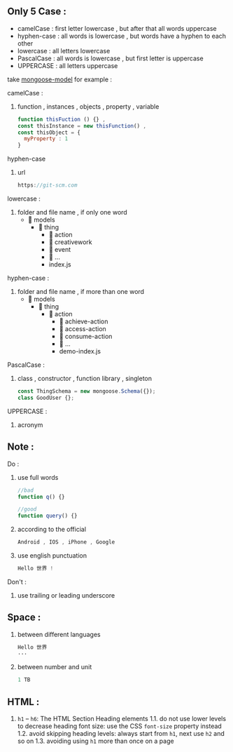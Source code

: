 ## Only 5 Case :
* camelCase : first letter lowercase , but after that all words uppercase
* hyphen-case : all words is lowercase , but words have a hyphen to each other
* lowercase : all letters lowercase
* PascalCase : all words is lowercase , but first letter is uppercase
* UPPERCASE : all letters uppercase

take [mongoose-model](https://github.com/anlexN/mongoose-model) for example :

camelCase :
1. function , instances , objects , property , variable
   ```javascript
   function thisFuction () {} ,
   const thisInstance = new thisFunction() ,
   const thisObject = {
     myProperty : 1
   }
   ``` 

hyphen-case
1. url
   ```javascript
   https://git-scm.com
   ```

lowercase :
1. folder and file name , if only one word
   - :open_file_folder: models
     - :open_file_folder: thing
       - :open_file_folder: action
       - :open_file_folder: creativework
       - :open_file_folder: event
       - :open_file_folder: ...
       - index.js

hyphen-case :
1. folder and file name , if more than one word
   - :open_file_folder: models
     - :open_file_folder: thing
       - :open_file_folder: action
         - :open_file_folder: achieve-action
         - :open_file_folder: access-action
         - :open_file_folder: consume-action
         - :open_file_folder: ...
         - demo-index.js

PascalCase :
1. class , constructor , function library , singleton
   ```javascript
   const ThingSchema = new mongoose.Schema({});
   class GoodUser {};
   ```

UPPERCASE :
1. acronym

## Note :
Do :
1. use full words
   ```javascript
   //bad
   function q() {}
   
   //good
   function query() {}
   ```
2. according to the official
   ```javascript
   Android , IOS , iPhone , Google
   ```
3. use english punctuation
   ```javascript
   Hello 世界 !
   ```

Don't :
1. use trailing or leading underscore

## Space :
1. between different languages
   ```javascript
   Hello 世界
   ···
2. between number and unit
   ```javascript
   1 TB
   ```

## HTML :
1. `h1` – `h6`: The HTML Section Heading elements
   1.1. do not use lower levels to decrease heading font size: use the CSS `font-size` property instead
   1.2. avoid skipping heading levels: always start from `h1`, next use `h2` and so on
   1.3. avoiding using `h1` more than once on a page